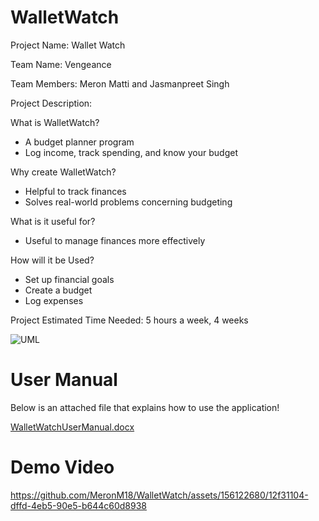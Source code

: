 # WalletWatch

Project Name: Wallet Watch

Team Name: Vengeance 

Team Members: Meron Matti and Jasmanpreet Singh

Project Description: 

What is WalletWatch?
- A budget planner program
- Log income, track spending, and know your budget 

Why create WalletWatch?
- Helpful to track finances
- Solves real-world problems concerning budgeting

What is it useful for?
- Useful to manage finances more effectively

How will it be Used?
- Set up financial goals
- Create a budget
- Log expenses

Project Estimated Time Needed:
5 hours a week, 
4 weeks 

![UML](https://github.com/MeronM18/WalletWatch/assets/156122680/656840b2-16fe-4809-9cd8-fc71d77d8e9b)


# **User Manual**
Below is an attached file that explains how to use the application!

[WalletWatchUserManual.docx](https://github.com/MeronM18/WalletWatch/files/14761851/WalletWatchUserManual.docx)

# **Demo Video**

https://github.com/MeronM18/WalletWatch/assets/156122680/12f31104-dffd-4eb5-90e5-b644c60d8938



